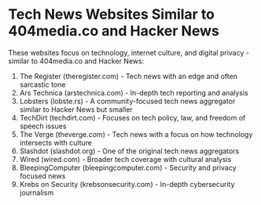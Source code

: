 # Tech News Websites Similar to 404media.co and Hacker News

These websites focus on technology, internet culture, and digital privacy - similar to 404media.co and Hacker News:

1. The Register (theregister.com) - Tech news with an edge and often sarcastic tone
2. Ars Technica (arstechnica.com) - In-depth tech reporting and analysis
3. Lobsters (lobste.rs) - A community-focused tech news aggregator similar to Hacker News but smaller
4. TechDirt (techdirt.com) - Focuses on tech policy, law, and freedom of speech issues
5. The Verge (theverge.com) - Tech news with a focus on how technology intersects with culture
6. Slashdot (slashdot.org) - One of the original tech news aggregators
7. Wired (wired.com) - Broader tech coverage with cultural analysis
8. BleepingComputer (bleepingcomputer.com) - Security and privacy focused news
9. Krebs on Security (krebsonsecurity.com) - In-depth cybersecurity journalism